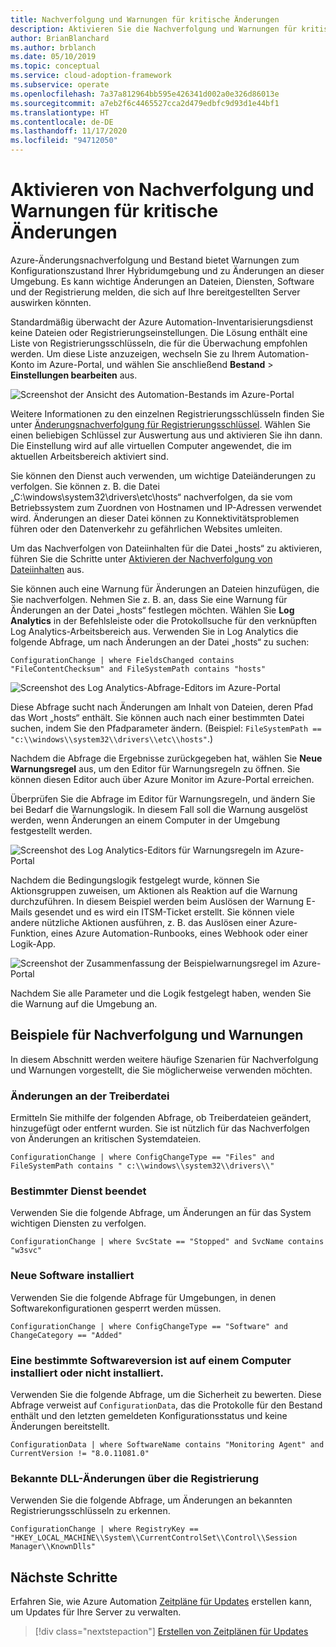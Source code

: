 ```yaml
---
title: Nachverfolgung und Warnungen für kritische Änderungen
description: Aktivieren Sie die Nachverfolgung und Warnungen für kritische Änderungen in Ihrer Hybridumgebung per „Azure-Änderungsnachverfolgung und Bestand“.
author: BrianBlanchard
ms.author: brblanch
ms.date: 05/10/2019
ms.topic: conceptual
ms.service: cloud-adoption-framework
ms.subservice: operate
ms.openlocfilehash: 7a37a812964bb595e426341d002a0e326d86013e
ms.sourcegitcommit: a7eb2f6c4465527cca2d479edbfc9d93d1e44bf1
ms.translationtype: HT
ms.contentlocale: de-DE
ms.lasthandoff: 11/17/2020
ms.locfileid: "94712050"
---
```

<!-- cSpell:ignore HKEY kusto -->

# <a name="enable-tracking-and-alerting-for-critical-changes"></a>Aktivieren von Nachverfolgung und Warnungen für kritische Änderungen

Azure-Änderungsnachverfolgung und Bestand bietet Warnungen zum Konfigurationszustand Ihrer Hybridumgebung und zu Änderungen an dieser Umgebung. Es kann wichtige Änderungen an Dateien, Diensten, Software und der Registrierung melden, die sich auf Ihre bereitgestellten Server auswirken könnten.

Standardmäßig überwacht der Azure Automation-Inventarisierungsdienst keine Dateien oder Registrierungseinstellungen. Die Lösung enthält eine Liste von Registrierungsschlüsseln, die für die Überwachung empfohlen werden. Um diese Liste anzuzeigen, wechseln Sie zu Ihrem Automation-Konto im Azure-Portal, und wählen Sie anschließend **Bestand** > **Einstellungen bearbeiten** aus.

![Screenshot der Ansicht des Automation-Bestands im Azure-Portal](./media/change-tracking1.png)

Weitere Informationen zu den einzelnen Registrierungsschlüsseln finden Sie unter [Änderungsnachverfolgung für Registrierungsschlüssel](/azure/automation/automation-change-tracking#registry-key-change-tracking). Wählen Sie einen beliebigen Schlüssel zur Auswertung aus und aktivieren Sie ihn dann. Die Einstellung wird auf alle virtuellen Computer angewendet, die im aktuellen Arbeitsbereich aktiviert sind.

Sie können den Dienst auch verwenden, um wichtige Dateiänderungen zu verfolgen. Sie können z. B. die Datei „C:\windows\system32\drivers\etc\hosts“ nachverfolgen, da sie vom Betriebssystem zum Zuordnen von Hostnamen und IP-Adressen verwendet wird. Änderungen an dieser Datei können zu Konnektivitätsproblemen führen oder den Datenverkehr zu gefährlichen Websites umleiten.

Um das Nachverfolgen von Dateiinhalten für die Datei „hosts“ zu aktivieren, führen Sie die Schritte unter [Aktivieren der Nachverfolgung von Dateiinhalten](/azure/automation/change-tracking-file-contents#enable-file-content-tracking) aus.

Sie können auch eine Warnung für Änderungen an Dateien hinzufügen, die Sie nachverfolgen. Nehmen Sie z. B. an, dass Sie eine Warnung für Änderungen an der Datei „hosts“ festlegen möchten. Wählen Sie **Log Analytics** in der Befehlsleiste oder die Protokollsuche für den verknüpften Log Analytics-Arbeitsbereich aus. Verwenden Sie in Log Analytics die folgende Abfrage, um nach Änderungen an der Datei „hosts“ zu suchen:

  ```kusto
  ConfigurationChange | where FieldsChanged contains "FileContentChecksum" and FileSystemPath contains "hosts"
  ```

![Screenshot des Log Analytics-Abfrage-Editors im Azure-Portal](./media/change-tracking2.png)

Diese Abfrage sucht nach Änderungen am Inhalt von Dateien, deren Pfad das Wort „hosts“ enthält. Sie können auch nach einer bestimmten Datei suchen, indem Sie den Pfadparameter ändern. (Beispiel: `FileSystemPath ==  "c:\\windows\\system32\\drivers\\etc\\hosts"`.)

Nachdem die Abfrage die Ergebnisse zurückgegeben hat, wählen Sie **Neue Warnungsregel** aus, um den Editor für Warnungsregeln zu öffnen. Sie können diesen Editor auch über Azure Monitor im Azure-Portal erreichen.

Überprüfen Sie die Abfrage im Editor für Warnungsregeln, und ändern Sie bei Bedarf die Warnungslogik. In diesem Fall soll die Warnung ausgelöst werden, wenn Änderungen an einem Computer in der Umgebung festgestellt werden.

![Screenshot des Log Analytics-Editors für Warnungsregeln im Azure-Portal](./media/change-tracking3.png)

Nachdem die Bedingungslogik festgelegt wurde, können Sie Aktionsgruppen zuweisen, um Aktionen als Reaktion auf die Warnung durchzuführen. In diesem Beispiel werden beim Auslösen der Warnung E-Mails gesendet und es wird ein ITSM-Ticket erstellt. Sie können viele andere nützliche Aktionen ausführen, z. B. das Auslösen einer Azure-Funktion, eines Azure Automation-Runbooks, eines Webhook oder einer Logik-App.

![Screenshot der Zusammenfassung der Beispielwarnungsregel im Azure-Portal](./media/change-tracking4.png)

Nachdem Sie alle Parameter und die Logik festgelegt haben, wenden Sie die Warnung auf die Umgebung an.

## <a name="tracking-and-alerting-examples"></a>Beispiele für Nachverfolgung und Warnungen

In diesem Abschnitt werden weitere häufige Szenarien für Nachverfolgung und Warnungen vorgestellt, die Sie möglicherweise verwenden möchten.

### <a name="driver-file-changed"></a>Änderungen an der Treiberdatei

Ermitteln Sie mithilfe der folgenden Abfrage, ob Treiberdateien geändert, hinzugefügt oder entfernt wurden. Sie ist nützlich für das Nachverfolgen von Änderungen an kritischen Systemdateien.

  ```kusto
  ConfigurationChange | where ConfigChangeType == "Files" and FileSystemPath contains " c:\\windows\\system32\\drivers\\"
  ```

### <a name="specific-service-stopped"></a>Bestimmter Dienst beendet

Verwenden Sie die folgende Abfrage, um Änderungen an für das System wichtigen Diensten zu verfolgen.

  ```kusto
  ConfigurationChange | where SvcState == "Stopped" and SvcName contains "w3svc"
  ```

### <a name="new-software-installed"></a>Neue Software installiert

Verwenden Sie die folgende Abfrage für Umgebungen, in denen Softwarekonfigurationen gesperrt werden müssen.

  ```kusto
  ConfigurationChange | where ConfigChangeType == "Software" and ChangeCategory == "Added"
  ```

### <a name="specific-software-version-is-or-isnt-installed-on-a-machine"></a>Eine bestimmte Softwareversion ist auf einem Computer installiert oder nicht installiert.

Verwenden Sie die folgende Abfrage, um die Sicherheit zu bewerten. Diese Abfrage verweist auf `ConfigurationData`, das die Protokolle für den Bestand enthält und den letzten gemeldeten Konfigurationsstatus und keine Änderungen bereitstellt.

  ```kusto
  ConfigurationData | where SoftwareName contains "Monitoring Agent" and CurrentVersion != "8.0.11081.0"
  ```

### <a name="known-dll-changed-through-the-registry"></a>Bekannte DLL-Änderungen über die Registrierung

Verwenden Sie die folgende Abfrage, um Änderungen an bekannten Registrierungsschlüsseln zu erkennen.

  ```kusto
  ConfigurationChange | where RegistryKey == "HKEY_LOCAL_MACHINE\\System\\CurrentControlSet\\Control\\Session Manager\\KnownDlls"
  ```

## <a name="next-steps"></a>Nächste Schritte

Erfahren Sie, wie Azure Automation [Zeitpläne für Updates](./update-schedules.md) erstellen kann, um Updates für Ihre Server zu verwalten.

> [!div class="nextstepaction"]
> [Erstellen von Zeitplänen für Updates](./update-schedules.md)
